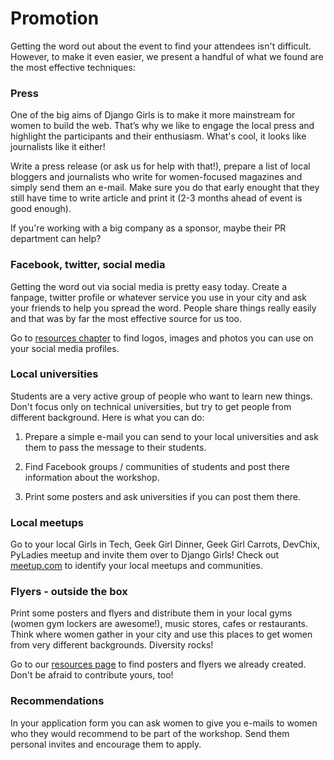 # Promotion

Getting the word out about the event to find your attendees isn't difficult. However, to make it even easier, we present a handful of what we found are the most effective techniques:

### Press

One of the big aims of Django Girls is to make it more mainstream for women to build the web. That’s why we like to engage the local press and highlight the participants and their enthusiasm. What's cool, it looks like journalists like it either!

Write a press release (or ask us for help with that!), prepare a list of local bloggers and journalists who write for women-focused magazines and simply send them an e-mail. Make sure you do that early enought that they still have time to write article and print it (2-3 months ahead of event is good enough).

If you're working with a big company as a sponsor, maybe their PR department can help?

### Facebook, twitter, social media

Getting the word out via social media is pretty easy today. Create a fanpage, twitter profile or whatever service you use in your city and ask your friends to help you spread the word. People share things really easily and that was by far the most effective source for us too.

Go to [resources chapter](resources/README.html) to find logos, images and photos you can use on your social media profiles.

### Local universities

Students are a very active group of people who want to learn new things. Don't focus only on technical universities, but try to get people from different background. Here is what you can do:

1) Prepare a simple e-mail you can send to your local universities and ask them to pass the message to their students.

2) Find Facebook groups / communities of students and post there information about the workshop.

3) Print some posters and ask universities if you can post them there.

### Local meetups

Go to your local Girls in Tech, Geek Girl Dinner, Geek Girl Carrots, DevChix, PyLadies meetup and invite them over to Django Girls! Check out [meetup.com](http://meetup.com/) to identify your local meetups and communities.

### Flyers - outside the box

Print some posters and flyers and distribute them in your local gyms (women gym lockers are awesome!), music stores, cafes or restaurants. Think where women gather in your city and use this places to get women from very different backgrounds. Diversity rocks!

Go to our [resources page](resources/README.html) to find posters and flyers we already created. Don't be afraid to contribute yours, too!

### Recommendations

In your application form you can ask women to give you e-mails to women who they would recommend to be part of the workshop. Send them personal invites and encourage them to apply.
